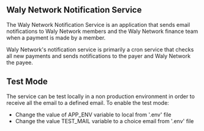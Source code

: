 
## Waly Network Notification Service

The Waly Network Notification Service is an application that sends email notifications to Waly Network members and the Waly Network finance team when a payment is made by a member.

Waly Network's notification service is primarily a cron service that checks all new payments and sends notifications to the payer and Waly Network the payee.

## Test Mode
The service can be test locally in a non production environment in order to receive all the email to a defined email.
To enable the test mode:
- Change the value of APP_ENV variable to local from '.env' file
- Change the value TEST_MAIL variable to a choice email from '.env' file
